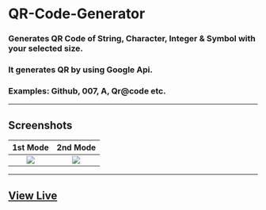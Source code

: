 # QR-Code-Generator

### Generates QR Code of String, Character, Integer & Symbol with your selected size.
### It generates QR by using Google Api.
### Examples: Github, 007, A, Qr@code etc.
---

## Screenshots


1st Mode            |  2nd Mode
:-------------------------:|:-------------------------:
![](https://user-images.githubusercontent.com/42587988/195181467-ba5d1f17-078d-4ed0-9392-03888b097d5f.png)  |  ![](https://user-images.githubusercontent.com/42587988/195181305-062edc32-78dc-44e0-850c-36abcc6e9993.png)

---
<a href="https://abhinandanraj.github.io/QR-Code-Generator/">View Live</a>
---
